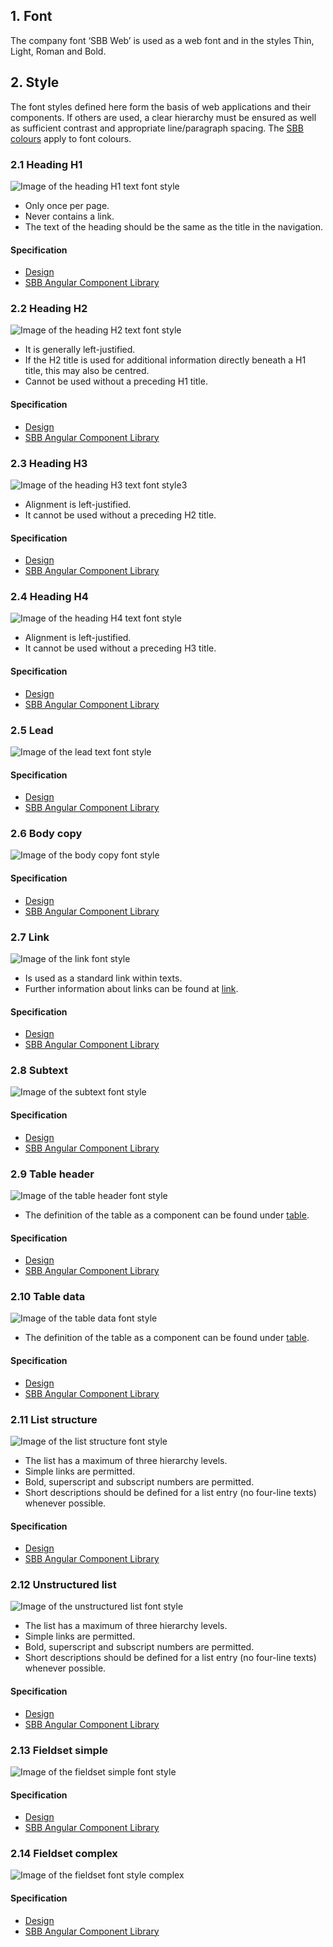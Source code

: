 ## 1. Font
The company font ‘SBB Web’ is used as a web font and in the styles Thin, Light, Roman and Bold.

## 2. Style
The font styles defined here form the basis of web applications and their components. If others are used, a clear hierarchy must be ensured as well as sufficient contrast and appropriate line/paragraph spacing. The [SBB colours](https://digital.sbb.ch/en/farben) apply to font colours.

### 2.1 Heading H1
![Image of the heading H1 text font style](https://raw.githubusercontent.com/sbb-design-systems/design-system-website-documentation/master/documentation/basics/typography/images/typo_h1.png 'class: image')
* Only once per page.
* Never contains a link.
* The text of the heading should be the same as the title in the navigation.

#### Specification
* [Design](https://www.sketch.com/s/80f12b3b-58e5-4b4c-98cd-c553bae18db0/a/GLdV0O#Inspector)
* [SBB Angular Component Library](https://angular.app.sbb.ch/angular/introduction/typography?variant=standard)

### 2.2 Heading H2
![Image of the heading H2 text font style](https://raw.githubusercontent.com/sbb-design-systems/design-system-website-documentation/master/documentation/basics/typography/images/typo_h2.png 'class: image')
* It is generally left-justified.
* If the H2 title is used for additional information directly beneath a H1 title, this may also be centred.
* Cannot be used without a preceding H1 title.

#### Specification
* [Design](https://www.sketch.com/s/80f12b3b-58e5-4b4c-98cd-c553bae18db0/a/OzREJm#Inspector)
* [SBB Angular Component Library](https://angular.app.sbb.ch/angular/introduction/typography?variant=standard)

### 2.3 Heading H3
![Image of the heading H3 text font style3](https://raw.githubusercontent.com/sbb-design-systems/design-system-website-documentation/master/documentation/basics/typography/images/typo_h3.png 'class: image')
* Alignment is left-justified.
* It cannot be used without a preceding H2 title.

#### Specification
* [Design](https://www.sketch.com/s/80f12b3b-58e5-4b4c-98cd-c553bae18db0/a/mjKVgP#Inspector)
* [SBB Angular Component Library](https://angular.app.sbb.ch/angular/introduction/typography?variant=standard)

### 2.4 Heading H4
![Image of the heading H4 text font style](https://raw.githubusercontent.com/sbb-design-systems/design-system-website-documentation/master/documentation/basics/typography/images/typo_h4.png 'class: image')
* Alignment is left-justified.
* It cannot be used without a preceding H3 title.

#### Specification
* [Design](https://www.sketch.com/s/80f12b3b-58e5-4b4c-98cd-c553bae18db0/a/DKwRD4#Inspector)
* [SBB Angular Component Library](https://angular.app.sbb.ch/angular/introduction/typography?variant=standard)

### 2.5 Lead
![Image of the lead text font style](https://raw.githubusercontent.com/sbb-design-systems/design-system-website-documentation/master/documentation/basics/typography/images/typo_lead.png 'class: image')

#### Specification
* [Design](https://www.sketch.com/s/80f12b3b-58e5-4b4c-98cd-c553bae18db0/a/apaOED#Inspector)
* [SBB Angular Component Library](https://angular.app.sbb.ch/angular/introduction/typography?variant=standard)


### 2.6 Body copy
![Image of the body copy font style](https://raw.githubusercontent.com/sbb-design-systems/design-system-website-documentation/master/documentation/basics/typography/images/typo_copy.png 'class: image')

#### Specification
* [Design](https://www.sketch.com/s/80f12b3b-58e5-4b4c-98cd-c553bae18db0/a/ApRlGR#Inspector)
* [SBB Angular Component Library](https://angular.app.sbb.ch/angular/introduction/typography?variant=standard)

### 2.7 Link
![Image of the link font style](https://raw.githubusercontent.com/sbb-design-systems/design-system-website-documentation/master/documentation/basics/typography/images/typo_link.png 'class: image')
* Is used as a standard link within texts.
* Further information about links can be found at [link](https://digital.sbb.ch/en/websites/components/link).

#### Specification
* [Design](https://www.sketch.com/s/80f12b3b-58e5-4b4c-98cd-c553bae18db0/a/0Z7bOG#Inspector)
* [SBB Angular Component Library](https://angular.app.sbb.ch/angular/introduction/typography?variant=standard)

### 2.8 Subtext
![Image of the subtext font style](https://raw.githubusercontent.com/sbb-design-systems/design-system-website-documentation/master/documentation/basics/typography/images/typo_subtext.png 'class: image')

#### Specification
* [Design](https://www.sketch.com/s/80f12b3b-58e5-4b4c-98cd-c553bae18db0/a/lgGpYz#Inspector)
* [SBB Angular Component Library](https://angular.app.sbb.ch/angular/introduction/typography?variant=standard)

### 2.9 Table header
![Image of the table header font style](https://raw.githubusercontent.com/sbb-design-systems/design-system-website-documentation/master/documentation/basics/typography/images/typo_table_header.png 'class: image')
* The definition of the table as a component can be found under [table](https://digital.sbb.ch/en/websites/components/table).

#### Specification
* [Design](https://www.sketch.com/s/80f12b3b-58e5-4b4c-98cd-c553bae18db0/a/kPQ1Yr#Inspector)
* [SBB Angular Component Library](https://angular.app.sbb.ch/angular/introduction/typography?variant=standard)

### 2.10 Table data
![Image of the table data font style](https://raw.githubusercontent.com/sbb-design-systems/design-system-website-documentation/master/documentation/basics/typography/images/typo_table_data.png 'class: image')
* The definition of the table as a component can be found under [table](https://digital.sbb.ch/en/websites/components/table).

#### Specification
* [Design](https://www.sketch.com/s/80f12b3b-58e5-4b4c-98cd-c553bae18db0/a/ozDKWL#Inspector)
* [SBB Angular Component Library](https://angular.app.sbb.ch/angular/introduction/typography?variant=standard)

### 2.11 List structure
![Image of the list structure font style](https://raw.githubusercontent.com/sbb-design-systems/design-system-website-documentation/master/documentation/basics/typography/images/typo_list_ordered.png 'class: image')
* The list has a maximum of three hierarchy levels.
* Simple links are permitted.
* Bold, superscript and subscript numbers are permitted.
* Short descriptions should be defined for a list entry (no four-line texts) whenever possible.

#### Specification
* [Design](https://www.sketch.com/s/80f12b3b-58e5-4b4c-98cd-c553bae18db0/a/Rvo8eW#Inspector)
* [SBB Angular Component Library](https://angular.app.sbb.ch/angular/introduction/typography?variant=standard)

### 2.12 Unstructured list
![Image of the unstructured list font style](https://raw.githubusercontent.com/sbb-design-systems/design-system-website-documentation/master/documentation/basics/typography/images/typo_list_unordered.png 'class: image')
* The list has a maximum of three hierarchy levels.
* Simple links are permitted.
* Bold, superscript and subscript numbers are permitted.
* Short descriptions should be defined for a list entry (no four-line texts) whenever possible.

#### Specification
* [Design](https://www.sketch.com/s/80f12b3b-58e5-4b4c-98cd-c553bae18db0/a/1JPWm5#Inspector)
* [SBB Angular Component Library](https://angular.app.sbb.ch/angular/introduction/typography?variant=standard)

### 2.13 Fieldset simple
![Image of the fieldset simple font style](https://raw.githubusercontent.com/sbb-design-systems/design-system-website-documentation/master/documentation/basics/typography/images/typo_fieldset_default.png 'class: image')

#### Specification
* [Design](https://www.sketch.com/s/80f12b3b-58e5-4b4c-98cd-c553bae18db0/a/pZKwWo#Inspector)
* [SBB Angular Component Library](https://angular.app.sbb.ch/angular/introduction/typography?variant=standard)

### 2.14 Fieldset complex
![Image of the fieldset font style complex](https://raw.githubusercontent.com/sbb-design-systems/design-system-website-documentation/master/documentation/basics/typography/images/typo_fieldset_nested.png 'class: image')

#### Specification
* [Design](https://www.sketch.com/s/80f12b3b-58e5-4b4c-98cd-c553bae18db0/a/VOobD8#Inspector)
* [SBB Angular Component Library](https://angular.app.sbb.ch/angular/introduction/typography?variant=standard)